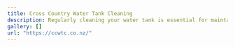 ```yaml
---
title: Cross Country Water Tank Cleaning
description: Regularly cleaning your water tank is essential for maintaining a healthy water supply. Over time, tanks can accumulate sediment, algae, bacteria, and other contaminants that can affect the taste, smell, and safety of your water. By cleaning your tank, you ensure that every drop is as pure and fresh as nature intended. The Ministry of Health recommends that tanks should be inspected annually and cleaned if necessary. Cross Country Tank Cleaning offers free inspections when in your area, or passing by.
gallery: []
url: "https://ccwtc.co.nz/"
---
```

